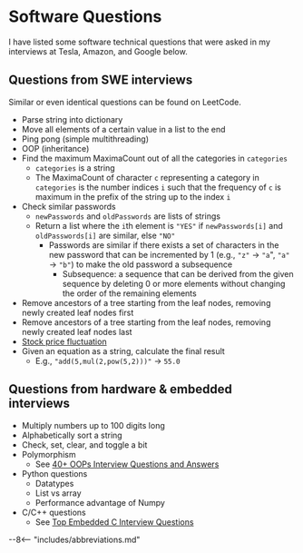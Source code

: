 # Software Questions

I have listed some software technical questions that were asked in my interviews at Tesla, Amazon, and Google below.

## Questions from SWE interviews

Similar or even identical questions can be found on LeetCode.

- Parse string into dictionary
- Move all elements of a certain value in a list to the end
- Ping pong (simple multithreading)
- OOP (inheritance)
- Find the maximum MaximaCount out of all the categories in `categories`
    - `categories` is a string
    - The MaximaCount of character `c` representing a category in `categories` is the number indices `i` such that the
      frequency of `c` is maximum in the prefix of the string up to the index `i`
- Check similar passwords
    - `newPasswords` and `oldPasswords` are lists of strings
    - Return a list where the `i`th element is `"YES"` if `newPasswords[i]` and `oldPasswords[i]` are similar, else `"NO"`
        - Passwords are similar if there exists a set of characters in the new password that can be incremented by 1
          (e.g., `"z"` -> `"a`", `"a"` -> `"b"`) to make the old password a subsequence
            - Subsequence: a sequence that can be derived from the given sequence by deleting 0 or more elements without
              changing the order of the remaining elements
- Remove ancestors of a tree starting from the leaf nodes, removing newly created leaf nodes first
- Remove ancestors of a tree starting from the leaf nodes, removing newly created leaf nodes last
- [Stock price fluctuation](https://leetcode.com/problems/stock-price-fluctuation/)
- Given an equation as a string, calculate the final result
    - E.g., `"add(5,mul(2,pow(5,2)))"` -> `55.0`

## Questions from hardware & embedded interviews

- Multiply numbers up to 100 digits long
- Alphabetically sort a string
- Check, set, clear, and toggle a bit
- Polymorphism
    - See [40+ OOPs Interview Questions and Answers](https://www.interviewbit.com/oops-interview-questions/)
- Python questions
    - Datatypes
    - List vs array
    - Performance advantage of Numpy
- C/C++ questions
    - See [Top Embedded C Interview Questions](https://www.interviewbit.com/embedded-c-interview-questions/)

--8<-- "includes/abbreviations.md"
